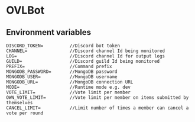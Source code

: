 # OVLBot

## Environment variables
    DISCORD_TOKEN=          //Discord bot token
    CHANNEL=                //Discord channel Id being monitored
    LOG=                    //Discord channel Id for output logs
    GUILD=                  //Discord guild Id being monitored
    PREFIX=                 //Command prefix
    MONGODB_PASSWORD=       //MongoDB password
    MONGODB_USER=           //MongoDB username
    MONGODB_URL=            //MongoDB connection URL
    MODE=                   //Runtime mode e.g. dev
    VOTE_LIMIT=             //Vote limit per member
    OWN_VOTE_LIMIT=         //Vote limit per member on items submitted by themselves
    CANCEL_LIMIT=           //Limit number of times a member can cancel a vote per round
